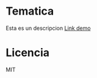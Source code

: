 # Tematica
Esta es un descripcion
[Link demo]([URL](https://replit.com/@ManuelOrtigas/ProyectoTribia))

# Licencia
MIT
